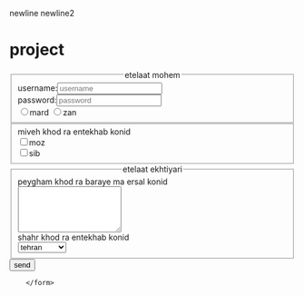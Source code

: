 newline
newline2
# project
<!doctype html>

<html lang="en">
   <head>
        <meta charset="utf-8">
        <title> sahar</title>
   </head>
   <body>
        <form action="#" method="post" name="form sahar">
        	<fieldset>
        	<legend align="center">etelaat mohem</legend>
        	<label for="username">username:</label><input type="text" name="username" id="username" placeholder="username"><br>
        	<label for="password">password:</label><input type="password" name="password" id="password" placeholder="password"><br>
        	<input type="radio" name="jens" value="mard"><lable>mard</lable>
        	<input type="radio" name="jens" value="zan"><lable>zan</lable><br>
        	</fieldset>
        	<fieldset>
        	<label>miveh khod ra entekhab konid</label><br>
        	<input type="checkbox" name="miveh" value="moz">moz<br>
        	<input type="checkbox" name="miveh" value="sib">sib<br>
        	</fieldset>
        	<fieldset>
        	<legend align="center">etelaat ekhtiyari</legend>
        	<label>peygham khod ra baraye ma ersal konid</label><br>
        	<textarea name="paygham" rows="5" cols="20"></textarea><br>
        	<label>shahr khod ra entekhab konid</label><br>
        	<select>
        		<optgroup label="t">
        	        <option>tehran</option>
        		    <option>tabriz</option>
        		</optgroup>
        		<optgroup label="s">
        		    <option>shiraz</option>
        		</optgroup>
        		<optgroup label="e">
        		    <option>esfahan</option>
        		</optgroup>
        	</select>
        	</fieldset>
        	<input type="submit" value="send">



        </form>
   </body>

</html>
